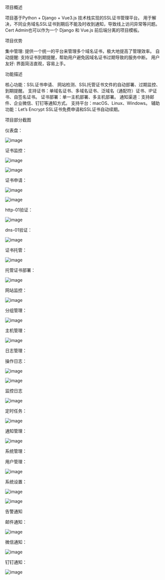项目概述

项目基于Python + Django + Vue3.js 技术栈实现的SSL证书管理平台。
用于解决，不同业务域名SSL证书到期后不能及时收到通知，导致线上访问异常等问题。
Cert Admin也可以作为一个 Django 和 Vue.js 前后端分离的项目模板。

项目优势

集中管理: 提供一个统一的平台来管理多个域名证书，极大地提高了管理效率。
自动提醒: 支持证书到期提醒，帮助用户避免因域名证书过期导致的服务中断。
用户友好: 界面简洁直观，容易上手。

功能描述

核心功能：SSL证书申请、 网站检测、SSL托管证书文件的自动部署、过期监控、到期提醒。
支持证书：单域名证书、多域名证书、泛域名（通配符）证书、IP证书、自签名证书。
证书部署：单一主机部署、多主机部署。
通知渠道：支持邮件、企业微信、钉钉等通知方式。
支持平台：macOS、Linux、Windows。
辅助功能：Let’s Encrypt SSL证书免费申请和SSL证书自动续期。

项目部分截图

仪表盘：

![image](https://github.com/user-attachments/assets/e375ae77-9cf1-487b-83e1-3174fa7c9066)

证书监控：

![image](https://github.com/user-attachments/assets/72bc412a-4ad3-4070-bb50-a172c125bb20)

![image](https://github.com/user-attachments/assets/40329797-e0e4-4fb4-a803-7497d969e2c9)

证书申请：

![image](https://github.com/user-attachments/assets/7073d74c-9e86-4267-949e-3d61bffec5a5)

![image](https://github.com/user-attachments/assets/daf5b258-930b-4868-a3db-47cc6b7064cf)

http-01验证：

![image](https://github.com/user-attachments/assets/39b9e0bb-29eb-4058-af97-4f8cb6448122)

dns-01验证：

![image](https://github.com/user-attachments/assets/cc7888bf-0851-4fce-8d4a-66507dd9c040)

证书托管：

![image](https://github.com/user-attachments/assets/bcec5a12-8cd2-4b50-99b3-9cc32aa3a27c)

托管证书部署：

![image](https://github.com/user-attachments/assets/73a89215-aae3-44b1-b02a-3197f9f3acdc)

网站监控：

![image](https://github.com/user-attachments/assets/2ff337bc-1ea8-435c-9968-3cb813e61fff)

分组管理：

![image](https://github.com/user-attachments/assets/064420a6-8077-4f3d-a1ed-42d182dff735)

主机管理：

![image](https://github.com/user-attachments/assets/1c33c008-2ea2-4a4d-9528-aa4aae2056ab)

日志管理：

操作日志：

![image](https://github.com/user-attachments/assets/e11b6e96-89a6-4b28-b7d4-75fbc776451a)

![image](https://github.com/user-attachments/assets/ce125b72-5b0d-4b67-9465-53fb192ee11b)

监控日志

![image](https://github.com/user-attachments/assets/aabba128-925b-4292-9709-c5d2d43f14b5)

定时任务：

![image](https://github.com/user-attachments/assets/1dc11d61-3b54-45c6-b335-1ed23c236ffe)

通知管理：

![image](https://github.com/user-attachments/assets/23c85d54-a87f-4307-bedb-4e25c2b43611)

系统管理：

用户管理：

![image](https://github.com/user-attachments/assets/7edc99fd-5247-49d7-9799-2a3b2b464389)

系统设置：

![image](https://github.com/user-attachments/assets/29d67d05-e90a-4156-a8f0-4af555b0f8cc)

![image](https://github.com/user-attachments/assets/b32a5b7c-88d7-4193-927c-7ff3987fec0b)

告警通知

邮件通知：

![image](https://github.com/user-attachments/assets/1156e4cb-d8b8-4e5c-8a4f-c8f36201e8db)

微信通知：

![image](https://github.com/user-attachments/assets/479bb6d5-7740-44bb-bb79-3597c57bcb44)

钉钉通知：

![image](https://github.com/user-attachments/assets/1615d08f-b42d-4bfa-b001-9b86ae32fba6)
